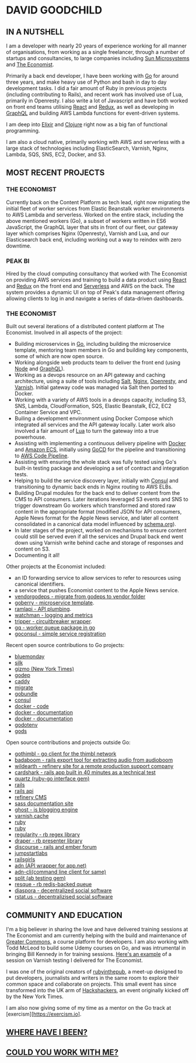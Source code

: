 # DAVID GOODCHILD

## IN A NUTSHELL

I am a developer with nearly 20 years of experience working for all
manner of organisations, from working as a single freelancer, through a number
of startups and consultancies, to large companies including [Sun Microsystems](http://sun.com) and [The Economist](http://economist.com).

Primarily a back end developer, I have been working with [Go](https://golang.org) for around three years, and make heavy use of Python and bash in day to day development tasks. I did a fair amount of Ruby in previous projects (including contributing to Rails), and recent work has involved use of Lua, primarily in Openresty. I also write a lot of Javascript and have both worked on front end teams utilising [React](https://reactjs.org/) and [Redux](http://redux.js.org/), as well as developing in [GraphQL](http://graphql.org/) and building AWS Lambda functions for event-driven systems.

I am deep into [Elixir](https://elixir-lang.org/) and [Clojure](https://clojure.org/) right now as a big fan of functional programming.

I am also a cloud native, primarily working with AWS and serverless with a large stack of technologies including ElasticSearch, Varnish, Nginx, Lambda, SQS, SNS, EC2, Docker, and S3.

## MOST RECENT PROJECTS

### THE ECONOMIST

Currently back on the Content Platform as tech lead, right now migrating the initial fleet of worker services from Elastic Beanstalk worker environments to AWS Lambda and serverless. Worked on the entire stack, including the above mentioned workers (Go), a subset of workers written in ES6 JavaScript, the GraphQL layer that sits in front of our fleet, our gateway layer which comprises Nginx (Openresty), Varnish and Lua, and our Elasticsearch back end, including working out a way to reindex with zero downtime.

### PEAK BI

Hired by the cloud computing consultancy that worked with The Economist on providing AWS services and training to build a data product using [React](https://facebook.github.io/react/) and [Redux](http://redux.js.org/) on the front end and [Serverless](https://facebook.github.io/react/) and AWS on the back. The system provides a dynamic UI on top of Peak's data management offering allowing clients to log in and navigate a series of data-driven dashboards. 

### THE ECONOMIST

Built out several iterations of a distributed content platform at The Economist. Involved in all aspects of the project:

* Building microservices in [Go](http://golang.org), including building the microservice template, mentoring team members in Go and building key components, some of which are now open source.
* Working alongside web products team to deliver the front end (using [Node](https://nodejs.org/en/) and [GraphQL](http://graphql.org/)).
* Working as a devops resource on an API gateway and caching architecture, using a suite of tools including [Salt](http://saltstack.com), [Nginx](https://www.nginx.com), [Openresty](https://openresty.org/en/), and [Varnish](https://www.varnish-software.com). Initial gateway code was managed via Salt then ported to Docker. 
* Working with a variety of AWS tools in a devops capacity, including S3, SNS, Lambda, CloudFormation, SQS, Elastic Beanstalk, EC2, EC2 Container Service and VPC.
* Builing a development environment using Docker Compose which integrated all services and the API gateway locally. Later work also involved a fair amount of [Lua](https://www.lua.org/) to turn the gateway into a true powerhouse.
* Assisting with implementing a continuous delivery pipeline with [Docker](https://www.docker.com/) and [Amazon ECS](https://aws.amazon.com/ecs/details/), initially using [GoCD](https://www.go.cd/) for the pipeline and transitioning to [AWS Code Pipeline](https://aws.amazon.com/codepipeline/).
* Assisting with ensuring the whole stack was fully tested using Go's built-in testing package and developing a set of contract and integration tests.
* Helping to build the service discovery layer, initially with [Consul](https://www.consul.io/) and transitioning to dynamic back ends in Nginx routing to AWS ELBs.
* Building Drupal modules for the back end to deliver content from the CMS to API consumers. Later iterations leveraged S3 events and SNS to trigger downstream Go workers which transformed and stored raw content in the appropriate format (modified JSON for API consumers, Apple News format for the Apple News service, and later all content consolidated in a canonical data model influenced by [schema.org](http://schema.org)).
* In later stages of the project, worked on mechanisms to ensure content could still be served even if all the services and Drupal back end went down using Varnish write behind cache and storage of responses and content on S3.
* Documenting it all! 

Other projects at the Economist included:

* an ID forwarding service to allow services to refer to resources using canonical identifiers.
* a service that pushes Economist content to the Apple News service.
* [vendorgodeps - migrate from godeps to vendor folder](https://github.com/prisamuel/vendorgodeps)
* [goberry - microservice template](https://github.com/EconomistDigitalSolutions/goberry).
* [ramlapi - API plumbing](https://github.com/EconomistDigitalSolutions/ramlapi).
* [watchman - logging and metrics](https://github.com/EconomistDigitalSolutions/watchman)
* [tripper - circuitbreaker wrapper](https://github.com/buddhamagnet/tripper).
* [gq - worker queue package in go](https://github.com/buddhamagnet/gq)
* [goconsul - simple service registration](https://github.com/buddhamagnet/goconsul)

Recent open source contributions to Go projects:

* [bluemonday](https://github.com/microcosm-cc/bluemonday/commits?author=buddhamagnet)
* [silk](https://github.com/matryer/silk/pull/19)
* [gizmo (New York Times)](https://github.com/NYTimes/gizmo/commits?author=buddhamagnet)
* [godep](https://github.com/tools/godep/commits?author=buddhamagnet)
* [caddy](https://github.com/mholt/caddy/commits?author=buddhamagnet)
* [migrate](https://github.com/mattes/migrate/commits?author=buddhamagnet)
* [gobundle](https://github.com/alecthomas/gobundle/graphs/contributors)
* [consul](https://github.com/hashicorp/consul/commit/c34bcb45c670af076846826ea72c436fbd0e2c35)
* [docker - code](https://github.com/docker/docker/commit/6fd8e485c85c4f8ca62578d0840bdeddc4cba151)
* [docker - documentation](https://github.com/docker/docker/commit/5be5749d544702c5da37c8ab448b417daf13e297)
* [docker - documentation](https://github.com/docker/docker/commit/53edce79f16816a165b5be9cd4ee05501c103c6f)
* [godotenv](https://github.com/joho/godotenv/commit/443e926da0d793d3b3f32118b1e4ba52ada26503)
* [gods](https://github.com/emirpasic/gods/commit/4257bbbae30da5ae4fa1621734efb9ddd02d7fa4)

Open source contributions and projects outside Go:

* [gothimbl - go client for the thimbl network](https://github.com/buddhamagnet/gothimbl)
* [badaboom - rails export tool for extracting audio from audioboom](https://github.com/buddhamagnet/badaboom)
* [wildearth - refinery site for a remote production support company](https://github.com/buddhamagnet/wildearth)
* [cardshark - rails app built in 40 minutes as a technical test](https://github.com/buddhamagnet/cardshark)
* [quartz (ruby-go interface gem)](https://github.com/DavidHuie/quartz/graphs/contributors)
* [rails](http://contributors.rubyonrails.org/contributors/dave-goodchild/commits)
* [rails api](https://github.com/rails-api/rails-api/pull/145#issuecomment-52991509)
* [refinery CMS](https://github.com/refinery/refinerycms/pull/2649)
* [sass documentation site](https://github.com/sass/sass-site/issues/86)
* [ghost - js blogging engine](https://github.com/TryGhost/Ghost/commits?author=buddhamagnet)
* [varnish cache](https://github.com/varnishcache/varnish-cache/commits?author=buddhamagnet)
* [ruby](https://github.com/ruby/ruby/commit/71b6077a5354335f5f04b7e852a22b3290b9f528)
* [ruby](https://github.com/ruby/ruby/commit/5f55e23f9c2feb774aaffde8c9e20213c7b97497)
* [regularity - rb regex library](https://github.com/andrewberls/regularity/pull/2)
* [draper - rb presenter library](https://github.com/drapergem/draper/commits?author=buddhamagnet)
* [discourse - rails and ember forum](https://github.com/discourse/discourse)
* [jumpstartlabs](https://github.com/JumpstartLab/curriculum/commit/2f6a26e4f62b9cd12e51d6d68758777d87f3af3d)
* [railsgirls](https://github.com/railsgirlslondon/railsgirls-london/contributors)
* [adn (API wrapper for app.net)](https://github.com/adn-rb/adn/graphs/contributors)
* [adn-cli(command line client for same)](https://github.com/adn-rb/adn-cli/graphs/contributors)
* [split (ab testing gem)](https://github.com/andrew/split/graphs/contributors)
* [resque - rb redis-backed queue](https://github.com/defunkt/resque/graphs/contributors)
* [diaspora - decentralized social software](https://github.com/diaspora/diaspora/commits?author=buddhamagnet)
* [rstat.us - decentralizised social software](https://github.com/hotsh/rstat.us/graphs/contributors)

## COMMUNITY AND EDUCATION

I'm a big believer in sharing the love and have delivered training sessions at The Economist and am currently helping with the build and maintenance of [Greater Commons](https://greatercommons.com/), a course platform for developers. I am also working with Todd McLeod to build some Udemy courses on Go, and was intrumental in bringing Bill Kennedy in for training sessions. [Here's an example](https://www.youtube.com/watch?v=HdMmLQB8ZWE) of a session on Varnish testing I delivered for The Economist.

I was one of the original creators of [rubyinthepub](http://www.joannageary.com/2010/05/13/ruby-in-the-pub-3/), a meet-up
designed to put developers, journalists and writers in the same room to explore their
common space and collaborate on projects. This small event has since transformed into
the UK arm of [Hackshackers](http://meetuplondon.hackshackers.com/), an event originally
kicked off by the New York Times.

I am also now giving some of my time as a mentor on the Go track at [exercism][https://exercism.io].

## [WHERE HAVE I BEEN?](https://github.com/buddhamagnet/cv/blob/master/employment.md)

## [COULD YOU WORK WITH ME?](https://github.com/buddhamagnet/cv/blob/master/me.md)
